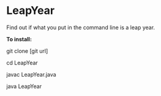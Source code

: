 LeapYear
========

Find out if what you put in the command line is a leap year.


<b>To install:</b>

git clone [git url]

cd LeapYear

javac LeapYear.java

java LeapYear
